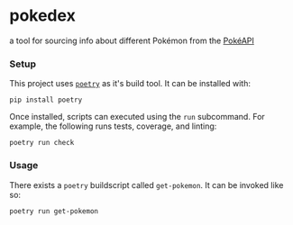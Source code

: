 # pokedex
a tool for sourcing info about different Pokémon from the [PokéAPI](https://pokeapi.co/)


### Setup

This project uses [`poetry`](https://python-poetry.org/) as it's build tool.
It can be installed with:

```
pip install poetry
```

Once installed, scripts can executed using the `run` subcommand.
For example, the following runs tests, coverage, and linting:

```
poetry run check
```


### Usage

There exists a `poetry` buildscript called `get-pokemon`.
It can be invoked like so:

```
poetry run get-pokemon
```
